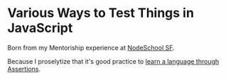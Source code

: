 # Various Ways to Test Things in JavaScript

Born from my Mentoriship experience at [NodeSchool SF](https://github.com/nodeschool/sanfrancisco/issues/239).

Because I proselytize that it's good practice to [learn a language through Assertions](http://blog.cantremember.com/learning-ruby-through-assertions-and-podcasts).
